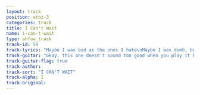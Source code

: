 ```yaml
---
layout: track
position: atoz-3
categories: track
title: I Can't Wait
name: i-can-t-wait
type: ahfow_track
track-id: 54
track-lyrics: "Maybe I was bad as the ones I hate\nMaybe I was dumb, but I can't wait\nMaybe what you said is not so cool\nMaybe what you did is just too cruel\n\nI can't tell what it takes\nI can't wait for today\n\nScary lookin guys walk down my street\nScary lookin suits I don't wanna meet\nMaybe I was bad as the ones I hate\nMaybe I was dumb, but I can't wait\n\nI can't tell what it takes\nI can't wait for today\n\nI can't tell what it takes\nI can't tell what it takes\nI can't wait for today\nI can't wait for today"
track-guitar: "okay, this one doesn't sound too good when you play it by yourself so on the verse try playing a A and every now and then drop you finger so you're playing an Asus. listen to it and you'll see\nchange: E D C# B E D C# B A\n(provided by brad)"
track-guitar-flag: true
track-author: 
track-sort: "I CAN'T WAIT"
track-alpha: I
track-original: 
---
```

